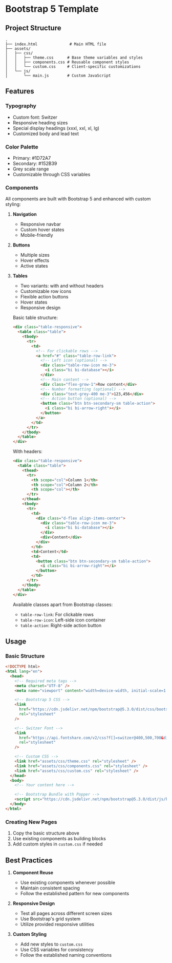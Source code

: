# Bootstrap 5 Template

## Project Structure

```
.
├── index.html              # Main HTML file
├── assets/
│   ├── css/
│   │   ├── theme.css      # Base theme variables and styles
│   │   ├── components.css # Reusable component styles
│   │   └── custom.css     # Client-specific customizations
│   └── js/
│       └── main.js        # Custom JavaScript
```

## Features

### Typography

- Custom font: Switzer
- Responsive heading sizes
- Special display headings (xxxl, xxl, xl, lg)
- Customized body and lead text

### Color Palette

- Primary: #1D72A7
- Secondary: #152B39
- Grey scale range
- Customizable through CSS variables

### Components

All components are built with Bootstrap 5 and enhanced with custom styling:

1. **Navigation**

   - Responsive navbar
   - Custom hover states
   - Mobile-friendly

2. **Buttons**

   - Multiple sizes
   - Hover effects
   - Active states

3. **Tables**

   - Two variants: with and without headers
   - Customizable row icons
   - Flexible action buttons
   - Hover states
   - Responsive design

   Basic table structure:

   ```html
   <div class="table-responsive">
     <table class="table">
       <tbody>
         <tr>
           <td>
             <!-- For clickable rows -->
             <a href="#" class="table-row-link">
               <!-- Left icon (optional) -->
               <div class="table-row-icon me-3">
                 <i class="bi bi-database"></i>
               </div>
               <!-- Main content -->
               <div class="flex-grow-1">Row content</div>
               <!-- Number formatting (optional) -->
               <div class="text-grey-400 me-3">123,456</div>
               <!-- Action button (optional) -->
               <button class="btn btn-secondary-sm table-action">
                 <i class="bi bi-arrow-right"></i>
               </button>
             </a>
           </td>
         </tr>
       </tbody>
     </table>
   </div>
   ```

   With headers:

   ```html
   <div class="table-responsive">
     <table class="table">
       <thead>
         <tr>
           <th scope="col">Column 1</th>
           <th scope="col">Column 2</th>
           <th scope="col"></th>
         </tr>
       </thead>
       <tbody>
         <tr>
           <td>
             <div class="d-flex align-items-center">
               <div class="table-row-icon me-3">
                 <i class="bi bi-database"></i>
               </div>
               <div>Content</div>
             </div>
           </td>
           <td>Content</td>
           <td>
             <button class="btn btn-secondary-sm table-action">
               <i class="bi bi-arrow-right"></i>
             </button>
           </td>
         </tr>
       </tbody>
     </table>
   </div>
   ```

   Available classes apart from Bootstrap classes:

   - `table-row-link`: For clickable rows
   - `table-row-icon`: Left-side icon container
   - `table-action`: Right-side action button

## Usage

### Basic Structure

```html
<!DOCTYPE html>
<html lang="en">
  <head>
    <!-- Required meta tags -->
    <meta charset="UTF-8" />
    <meta name="viewport" content="width=device-width, initial-scale=1.0" />

    <!-- Bootstrap 5 CSS -->
    <link
      href="https://cdn.jsdelivr.net/npm/bootstrap@5.3.0/dist/css/bootstrap.min.css"
      rel="stylesheet"
    />

    <!-- Switzer Font -->
    <link
      href="https://api.fontshare.com/v2/css?f[]=switzer@400,500,700&display=swap"
      rel="stylesheet"
    />

    <!-- Custom CSS -->
    <link href="assets/css/theme.css" rel="stylesheet" />
    <link href="assets/css/components.css" rel="stylesheet" />
    <link href="assets/css/custom.css" rel="stylesheet" />
  </head>
  <body>
    <!-- Your content here -->

    <!-- Bootstrap Bundle with Popper -->
    <script src="https://cdn.jsdelivr.net/npm/bootstrap@5.3.0/dist/js/bootstrap.bundle.min.js"></script>
  </body>
</html>
```

### Creating New Pages

1. Copy the basic structure above
2. Use existing components as building blocks
3. Add custom styles in `custom.css` if needed

## Best Practices

1. **Component Reuse**

   - Use existing components whenever possible
   - Maintain consistent spacing
   - Follow the established pattern for new components

2. **Responsive Design**

   - Test all pages across different screen sizes
   - Use Bootstrap's grid system
   - Utilize provided responsive utilities

3. **Custom Styling**

   - Add new styles to `custom.css`
   - Use CSS variables for consistency
   - Follow the established naming conventions
